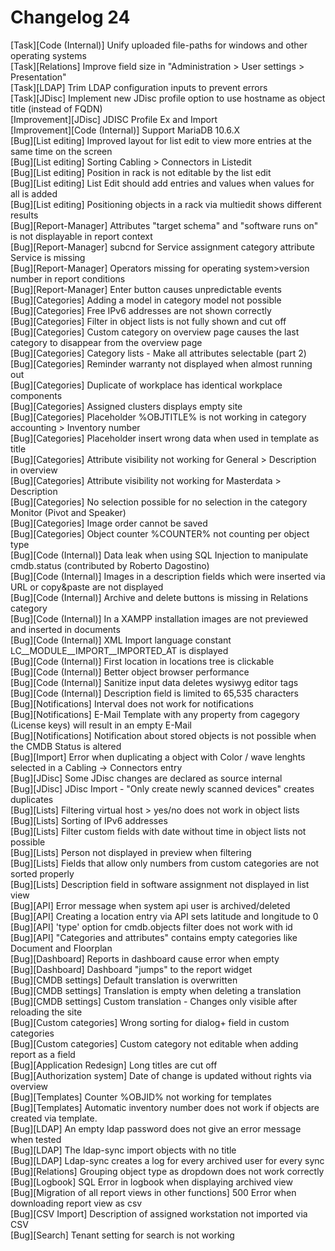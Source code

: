 # Changelog 24

[Task][Code (Internal)]                                 Unify uploaded file-paths for windows and other operating systems<br> 
[Task][Relations]                                       Improve field size in "Administration > User settings > Presentation"<br> 
[Task][LDAP]                                            Trim LDAP configuration inputs to prevent errors<br> 
[Task][JDisc]                                           Implement new JDisc profile option to use hostname as object title (instead of FQDN)<br> 
[Improvement][JDisc]                                    JDISC Profile Ex and Import<br> 
[Improvement][Code (Internal)]                          Support MariaDB 10.6.X<br> 
[Bug][List editing]                                     Improved layout for list edit to view more entries at the same time on the screen<br> 
[Bug][List editing]                                     Sorting Cabling > Connectors in Listedit<br> 
[Bug][List editing]                                     Position in rack is not editable by the list edit<br> 
[Bug][List editing]                                     List Edit should add entries and values when values for all is added<br> 
[Bug][List editing]                                     Positioning objects in a rack via multiedit shows different results<br> 
[Bug][Report-Manager]                                   Attributes "target schema" and "software runs on" is not displayable in report context<br> 
[Bug][Report-Manager]                                   subcnd for Service assignment category attribute Service is missing<br> 
[Bug][Report-Manager]                                   Operators missing for operating system>version number in report conditions<br> 
[Bug][Report-Manager]                                   Enter button causes unpredictable events<br> 
[Bug][Categories]                                       Adding a model in category model not possible<br> 
[Bug][Categories]                                       Free IPv6 addresses are not shown correctly<br> 
[Bug][Categories]                                       Filter in object lists is not fully shown and cut off<br> 
[Bug][Categories]                                       Custom category on overview page causes the last category to disappear from the overview page<br> 
[Bug][Categories]                                       Category lists - Make all attributes selectable (part 2)<br> 
[Bug][Categories]                                       Reminder warranty not displayed when almost running out<br> 
[Bug][Categories]                                       Duplicate of workplace has identical workplace components<br> 
[Bug][Categories]                                       Assigned clusters displays empty site<br> 
[Bug][Categories]                                       Placeholder %OBJTITLE% is not working in category accounting > Inventory number<br> 
[Bug][Categories]                                       Placeholder insert wrong data when used in template as title<br> 
[Bug][Categories]                                       Attribute visibility not working for General > Description in overview<br> 
[Bug][Categories]                                       Attribute visibility not working for Masterdata > Description<br> 
[Bug][Categories]                                       No selection possible for no selection in the category Monitor (Pivot and Speaker)<br> 
[Bug][Categories]                                       Image order cannot be saved<br> 
[Bug][Categories]                                       Object counter %COUNTER% not counting per object type<br> 
[Bug][Code (Internal)]                                  Data leak when using SQL Injection to manipulate cmdb.status (contributed by Roberto Dagostino)<br> 
[Bug][Code (Internal)]                                  Images in a description fields which were inserted via URL or copy&paste are not displayed<br> 
[Bug][Code (Internal)]                                  Archive and delete buttons is missing in Relations category<br> 
[Bug][Code (Internal)]                                  In a XAMPP installation images are not previewed and inserted in documents<br> 
[Bug][Code (Internal)]                                  XML Import language constant LC__MODULE__IMPORT__IMPORTED_AT is displayed<br> 
[Bug][Code (Internal)]                                  First location in locations tree is clickable<br> 
[Bug][Code (Internal)]                                  Better object browser performance<br> 
[Bug][Code (Internal)]                                  Sanitize input data deletes wysiwyg editor tags<br> 
[Bug][Code (Internal)]                                  Description field is limited to 65,535 characters<br> 
[Bug][Notifications]                                    Interval does not work for notifications<br> 
[Bug][Notifications]                                    E-Mail Template with any property from cagegory (License keys) will result in an empty E-Mail<br> 
[Bug][Notifications]                                    Notification about stored objects is not possible when the CMDB Status is altered<br> 
[Bug][Import]                                           Error when duplicating a object with Color / wave lenghts selected in a Cabling -> Connectors entry<br> 
[Bug][JDisc]                                            Some JDisc changes are declared as source internal<br> 
[Bug][JDisc]                                            JDisc Import - "Only create newly scanned devices" creates duplicates<br> 
[Bug][Lists]                                            Filtering virtual host > yes/no does not work in object lists<br> 
[Bug][Lists]                                            Sorting of IPv6 addresses<br> 
[Bug][Lists]                                            Filter custom fields with date without time in object lists not possible<br> 
[Bug][Lists]                                            Person not displayed in preview when filtering<br> 
[Bug][Lists]                                            Fields that allow only numbers from custom categories are not sorted properly<br> 
[Bug][Lists]                                            Description field in software assignment not displayed in list view<br> 
[Bug][API]                                              Error message when system api user is archived/deleted<br> 
[Bug][API]                                              Creating a location entry via API sets latitude and longitude to 0<br> 
[Bug][API]                                              'type' option for cmdb.objects filter does not work with id<br> 
[Bug][API]                                              "Categories and attributes" contains empty categories like Document and Floorplan<br> 
[Bug][Dashboard]                                        Reports in dashboard cause error when empty<br> 
[Bug][Dashboard]                                        Dashboard "jumps" to the report widget<br> 
[Bug][CMDB settings]                                    Default translation is overwritten<br> 
[Bug][CMDB settings]                                    Translation is empty when deleting a translation<br> 
[Bug][CMDB settings]                                    Custom translation - Changes only visible after reloading the site<br> 
[Bug][Custom categories]                                Wrong sorting for dialog+ field in custom categories<br> 
[Bug][Custom categories]                                Custom category not editable when adding report as a field<br> 
[Bug][Application Redesign]                             Long titles are cut off<br> 
[Bug][Authorization system]                             Date of change is updated without rights via overview<br> 
[Bug][Templates]                                        Counter %OBJID% not working for templates<br> 
[Bug][Templates]                                        Automatic inventory number does not work if objects are created via template.<br> 
[Bug][LDAP]                                             An empty ldap password does not give an error message when tested<br> 
[Bug][LDAP]                                             The ldap-sync import objects with no title<br> 
[Bug][LDAP]                                             Ldap-sync creates a log for every archived user for every sync<br> 
[Bug][Relations]                                        Grouping object type as dropdown does not work correctly<br> 
[Bug][Logbook]                                          SQL Error in logbook when displaying archived view<br> 
[Bug][Migration of all report views in other functions] 500 Error when downloading report view as csv<br> 
[Bug][CSV Import]                                       Description of assigned workstation not imported via CSV<br> 
[Bug][Search]                                           Tenant setting for search is not working
